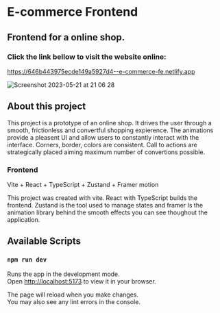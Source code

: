 # E-commerce Frontend

## Frontend for a online shop.

### Click the link bellow to visit the website online:
https://646b443975ecde149a5927d4--e-commerce-fe.netlify.app

![Screenshot 2023-05-21 at 21 06 28](https://github.com/lvbn/E-commerce-frontend/assets/65773848/9a76d437-e249-4201-8bc9-a5928c36adcf)


## About this project

This project is a prototype of an online shop. It drives the user through a smooth, frictionless and convertful shopping expierence. The animations provide a pleasent UI and allow users to constantly interact with the interface. Corners, border, colors are consistent. Call to actions are strategically placed aiming maximum number of convertions possible. 


### Frontend

Vite + React + TypeScript + Zustand + Framer motion 

This project was created with vite. React with TypeScript builds the frontend. Zustand is the tool used to manage states and framer Is the animation library behind the smooth effects you can see thoughout the application.

## Available Scripts

### `npm run dev`

Runs the app in the development mode.\
Open [http://localhost:5173](http://localhost:5173) to view it in your browser.

The page will reload when you make changes.\
You may also see any lint errors in the console.
